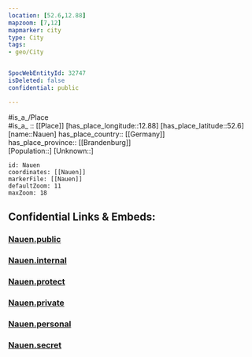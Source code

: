 ```yaml
---
location: [52.6,12.88] 
mapzoom: [7,12] 
mapmarker: city 
type: City
tags:
- geo/City


SpocWebEntityId: 32747
isDeleted: false
confidential: public

---
```

#is_a_/Place  
#is_a_ :: [[Place]] 
[has_place_longitude::12.88] 
[has_place_latitude::52.6] 
[name::Nauen] 
has_place_country:: [[Germany]]  
has_place_province:: [[Brandenburg]]  
[Population::] 
[Unknown::] 


```leaflet
id: Nauen
coordinates: [[Nauen]] 
markerFile: [[Nauen]] 
defaultZoom: 11 
maxZoom: 18
```


## Confidential Links & Embeds: 

### [Nauen.public](/_public/\Earth\Continent\Europe\Europe~Central\Germany\Germany~East\Brandenburg\counties~Brandenburg\Havelland\cities~HavellandNauen.public.md) 

### [Nauen.internal](/_internal/\Earth\Continent\Europe\Europe~Central\Germany\Germany~East\Brandenburg\counties~Brandenburg\Havelland\cities~HavellandNauen.internal.md) 

### [Nauen.protect](/_protect/\Earth\Continent\Europe\Europe~Central\Germany\Germany~East\Brandenburg\counties~Brandenburg\Havelland\cities~HavellandNauen.protect.md) 

### [Nauen.private](/_private/\Earth\Continent\Europe\Europe~Central\Germany\Germany~East\Brandenburg\counties~Brandenburg\Havelland\cities~HavellandNauen.private.md) 

### [Nauen.personal](/_personal/\Earth\Continent\Europe\Europe~Central\Germany\Germany~East\Brandenburg\counties~Brandenburg\Havelland\cities~HavellandNauen.personal.md) 

### [Nauen.secret](/_secret/\Earth\Continent\Europe\Europe~Central\Germany\Germany~East\Brandenburg\counties~Brandenburg\Havelland\cities~HavellandNauen.secret.md)

